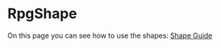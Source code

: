 # RpgShape

On this page you can see how to use the shapes: [Shape Guide](/guide/create-shape.html)

<!--@include: ../api/Shape.md-->